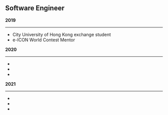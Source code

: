 <!--
**allan02/allan02** is a ✨ _special_ ✨ repository because its `README.md` (this file) appears on your GitHub profile.

Here are some ideas to get you started:

- 🔭 I’m currently working on ...
- 🌱 I’m currently learning ...
- 👯 I’m looking to collaborate on ...
- 🤔 I’m looking for help with ...
- 💬 Ask me about ...
- 📫 How to reach me: ...
- 😄 Pronouns: ...
- ⚡ Fun fact: ...
-->  
  
<h2>Software Engineer</h2>  
<strong>2019</strong><hr/>
<ul>
  <li>City University of Hong Kong exchange student</li>
  <li>e-ICON World Contest Mentor</li>
</ul>

  
</ul>
<strong>2020</strong><hr/>
<ul>
  <li></li>
  <li></li>
  <li></li>

  
  
</ul>
<strong>2021</strong><hr/>
<ul>
  <li></li>
  <li></li>
  <li></li>

  
  
</ul>

